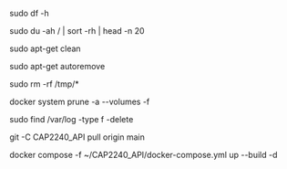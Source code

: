 sudo df -h

sudo du -ah / | sort -rh | head -n 20

sudo apt-get clean

sudo apt-get autoremove

sudo rm -rf /tmp/*

docker system prune -a --volumes -f

sudo find /var/log -type f -delete

git -C CAP2240_API pull origin main

docker compose -f ~/CAP2240_API/docker-compose.yml up --build -d